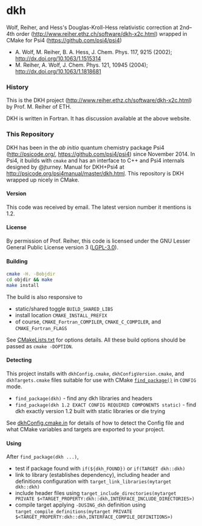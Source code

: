 # dkh
Wolf, Reiher, and Hess's Douglas-Kroll-Hess relativistic correction at 2nd–4th
order (http://www.reiher.ethz.ch/software/dkh-x2c.html) wrapped in CMake for Psi4
(https://github.com/psi4/psi4)

* A. Wolf, M. Reiher, B. A. Hess, J. Chem. Phys. 117, 9215 (2002); http://dx.doi.org/10.1063/1.1515314
* M. Reiher, A. Wolf, J. Chem. Phys. 121, 10945 (2004); http://dx.doi.org/10.1063/1.1818681

### History

This is the DKH project (http://www.reiher.ethz.ch/software/dkh-x2c.html) by
Prof. M. Reiher of ETH.

DKH is written in Fortran. It has discussion available at the above website.

### This Repository

DKH has been in the *ab initio* quantum chemistry package Psi4
(http://psicode.org/, https://github.com/psi4/psi4) since November 2014. In Psi4,
it builds with `cmake` and has an interface to C++ and Psi4 internals designed
by @jturney. Manual for DKH+Psi4 at http://psicode.org/psi4manual/master/dkh.html.
This repository is DKH wrapped up nicely in CMake.

#### Version

This code was received by email. The latest version number it mentions is 1.2.

#### License

By permission of Prof. Reiher, this code is licensed
under the GNU Lesser General Public License version 3
([LGPL-3.0](https://opensource.org/licenses/LGPL-3.0)).

#### Building

```bash
cmake -H. -Bobjdir
cd objdir && make
make install
```

The build is also responsive to

* static/shared toggle `BUILD_SHARED_LIBS`
* install location `CMAKE_INSTALL_PREFIX`
* of course, `CMAKE_Fortran_COMPILER`, `CMAKE_C_COMPILER`, and `CMAKE_Fortran_FLAGS`

See [CMakeLists.txt](CMakeLists.txt) for options details. All these build options should be passed as `cmake -DOPTION`.

#### Detecting

This project installs with `dkhConfig.cmake`, `dkhConfigVersion.cmake`, and `dkhTargets.cmake` files suitable for use with CMake [`find_package()`](https://cmake.org/cmake/help/v3.2/command/find_package.html) in `CONFIG` mode.

* `find_package(dkh)` - find any dkh libraries and headers
* `find_package(dkh 1.2 EXACT CONFIG REQUIRED COMPONENTS static)` - find dkh exactly version 1.2 built with static libraries or die trying

See [dkhConfig.cmake.in](cmake/dkhConfig.cmake.in) for details of how to detect the Config file and what CMake variables and targets are exported to your project.

#### Using

After `find_package(dkh ...)`,

* test if package found with `if(${dkh_FOUND})` or `if(TARGET dkh::dkh)`
* link to library (establishes dependency), including header and definitions configuration with `target_link_libraries(mytarget dkh::dkh)`
* include header files using `target_include_directories(mytarget PRIVATE $<TARGET_PROPERTY:dkh::dkh,INTERFACE_INCLUDE_DIRECTORIES>)`
* compile target applying `-DUSING_dkh` definition using `target_compile_definitions(mytarget PRIVATE $<TARGET_PROPERTY:dkh::dkh,INTERFACE_COMPILE_DEFINITIONS>)`
